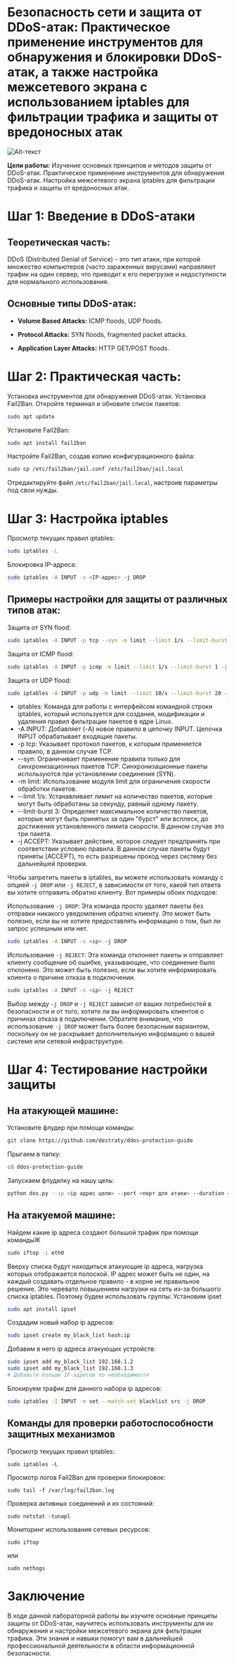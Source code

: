 # Безопасность сети и защита от DDoS-атак: Практическое применение инструментов для обнаружения и блокировки DDoS-атак, а также настройка межсетевого экрана с использованием iptables для фильтрации трафика и защиты от вредоносных атак

![Alt-текст](https://media.licdn.com/dms/image/D4D12AQHm1jnyv7m8JQ/article-cover_image-shrink_720_1280/0/1685207257405?e=2147483647&v=beta&t=qDADzXUadnxTNHjy93bdZl2aoGFEyVmYgz2nom1yuWk "Орк")


**Цели работы:**
Изучение основных принципов и методов защиты от DDoS-атак.
Практическое применение инструментов для обнаружения DDoS-атак.
Настройка межсетевого экрана iptables для фильтрации трафика и защиты от вредоносных атак.

# Шаг 1: Введение в DDoS-атаки
## Теоретическая часть:
DDoS (Distributed Denial of Service) - это тип атаки, при которой множество компьютеров (часто зараженных вирусами) направляют трафик на один сервер, что приводит к его перегрузке и недоступности для нормального использования.
## Основные типы DDoS-атак:

- **Volume Based Attacks:** ICMP floods, UDP floods.

- **Protocol Attacks:** SYN floods, fragmented packet attacks.

- **Application Layer Attacks:** HTTP GET/POST floods.

# Шаг 2: Практическая часть:

Установка инструментов для обнаружения DDoS-атак.
Установка Fail2Ban.
Откройте терминал и обновите список пакетов:
```bash
sudo apt update
```
Установите Fail2Ban:
```bash
sudo apt install fail2ban
```
Настройте Fail2Ban, создав копию конфигурационного файла:
```bash
sudo cp /etc/fail2ban/jail.conf /etc/fail2ban/jail.local
```
Отредактируйте файл ```/etc/fail2ban/jail.local```, настроив параметры под свои нужды.

# Шаг 3: Настройка iptables
Просмотр текущих правил iptables:
```bash
sudo iptables -L
```
Блокировка IP-адреса:
```bash
sudo iptables -A INPUT -s <IP-адрес> -j DROP
```
## Примеры настройки для защиты от различных типов атак:
Защита от SYN flood:
```bash
sudo iptables -A INPUT -p tcp --syn -m limit --limit 1/s --limit-burst 3 -j ACCEPT
```
Защита от ICMP flood:
```bash
sudo iptables -A INPUT -p icmp -m limit --limit 1/s --limit-burst 1 -j ACCEPT
```
Защита от UDP flood:
```bash
sudo iptables -A INPUT -p udp -m limit --limit 10/s --limit-burst 20 -j ACCEPT
```

- iptables: Команда для работы с интерфейсом командной строки iptables, который используется для создания, модификации и удаления правил фильтрации пакетов в ядре Linux.
- -A INPUT: Добавляет (-A) новое правило в цепочку INPUT. Цепочка INPUT обрабатывает входящие пакеты.
- -p tcp: Указывает протокол пакетов, к которым применяется правило, в данном случае TCP.
- --syn: Ограничивает применение правила только для синхронизационных пакетов TCP. Синхронизационные пакеты используются при установлении соединения (SYN).
- -m limit: Использование модуля limit для ограничения скорости обработки пакетов.
- --limit 1/s: Устанавливает лимит на количество пакетов, которые могут быть обработаны за секунду, равный одному пакету.
- --limit-burst 3: Определяет максимальное количество пакетов, которые могут быть принятых за один "бурст" или всплеск, до достижения установленного лимита скорости. В данном случае это три пакета.
- -j ACCEPT: Указывает действие, которое следует предпринять при соответствии условию правила. В данном случае пакеты будут приняты (ACCEPT), то есть разрешены проход через систему без дальнейшей проверки.

Чтобы запретить пакеты в iptables, вы можете использовать команду с опцией ```-j DROP``` или ```-j REJECT```, в зависимости от того, какой тип ответа вы хотите отправить обратно клиенту. Вот примеры обоих подходов:

Использование ```-j DROP```: Эта команда просто удаляет пакеты без отправки никакого уведомления обратно клиенту. Это может быть полезно, если вы не хотите предоставлять информацию о том, был ли запрос успешным или нет.
```bash
sudo iptables -A INPUT -s <ip> -j DROP
```
Использование ```-j REJECT```: Эта команда отклоняет пакеты и отправляет клиенту сообщение об ошибке, указывающее, что соединение было отклонено. Это может быть полезно, если вы хотите информировать клиента о причине отказа в подключении.
```bash
sudo iptables -A INPUT -s <ip> -j REJECT
```


Выбор между ```-j DROP``` и ```-j REJECT``` зависит от ваших потребностей в безопасности и от того, хотите ли вы информировать клиентов о причинах отказа в подключении. Обратите внимание, что использование ```-j DROP``` может быть более безопасным вариантом, поскольку он не раскрывает дополнительную информацию о вашей системе или сетевой инфраструктуре.

# Шаг 4: Тестирование настройки защиты
## На атакующей машине:
Установите флудер при помощи команды:
```bash
git clone https://github.com/destraty/ddos-protection-guide
```
Прыгаем в папку:
```bash
cd ddos-protection-guide
```

Запускаем флудилку на нашу цель:
```bash
python dos.py --ip <ip адрес цели> --port <порт для атаки> --duration <время атаки в секундах>
```
## На атакуемой машине:
Найдем какие ip адреса создают большой трафик при помощи командыЖ
```bash
sudo iftop -i eth0
```
Вверху списка будут находиться атакующие ip адреса, нагрузка которых отображается полоской.
IP адрес может быть не один, на каждый создавать отдельное правило - в корне не правильное решение. Это черевато повышением нагрузки на сеть из-за большого списка iptables.
Поэтому будем использовать группы:
Установим ipset
```bash
sudo apt install ipset
```
Создадим новый набор ip адресов:
```bash
sudo ipset create my_black_list hash:ip
```
Добавим в него ip адреса атакующих устройств:
```bash
sudo ipset add my_black_list 192.168.1.2
sudo ipset add my_black_list 192.168.1.3
# Добавьте больше IP-адресов по необходимости
```

Блокируем трафик для данного набора ip адресов:
```bash
sudo iptables -I INPUT -m set --match-set blacklist src -j DROP
```
## Команды для проверки работоспособности защитных механизмов

Просмотр текущих правил iptables:
```
sudo iptables -L
```

Просмотр логов Fail2Ban для проверки блокировок:
```
sudo tail -f /var/log/fail2ban.log
```

Проверка активных соединений и их состояний:
```
sudo netstat -tunapl
```
Мониторинг использования сетевых ресурсов:
```
sudo iftop
``` 
или 
```
sudo nethogs
```
# Заключение
В ходе данной лабораторной работы вы изучите основные принципы защиты от DDoS-атак, научитесь использовать инструменты для их обнаружения и настройки межсетевого экрана для фильтрации трафика. Эти знания и навыки помогут вам в дальнейшей профессиональной деятельности в области информационной безопасности.
